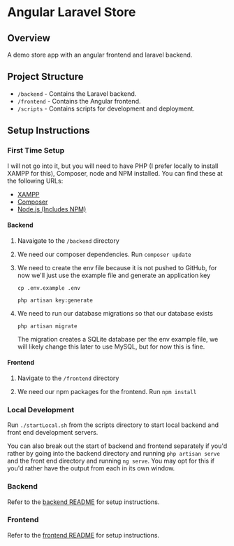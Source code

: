 # Angular Laravel Store

## Overview
A demo store app with an angular frontend and laravel backend.

## Project Structure
- `/backend` - Contains the Laravel backend.
- `/frontend` - Contains the Angular frontend.
- `/scripts` - Contains scripts for development and deployment.

## Setup Instructions
### First Time Setup
I will not go into it, but you will need to have PHP (I prefer locally to install XAMPP for this), Composer, node and NPM installed. You can find  these at the following URLs:
- [XAMPP](https://www.apachefriends.org/)
- [Composer](https://getcomposer.org/)
- [Node.js (Includes NPM)](https://nodejs.org/en)

#### Backend
1. Navaigate to the `/backend` directory

2. We need our composer dependencies. Run `composer update`

3. We need to create the env file because it is not pushed to GitHub, for now we'll just use the example file and generate an application key

	  `cp .env.example .env`

	  `php artisan key:generate`

4. We need to run our database migrations so that our database exists
  
    `php artisan migrate`

    The migration creates a SQLite database per the env example file, we will likely change this later to use MySQL, but for now this is fine.

#### Frontend
1. Navigate to the `/frontend` directory

2. We need our npm packages for the frontend. Run `npm install`


### Local Development
Run `./startLocal.sh` from the scripts directory to start local backend and front end development servers.

You can also break out the start of backend and frontend separately if you'd rather by going into the backend directory and running `php artisan serve` and the front end directory and running `ng serve`. You may opt for this if you'd rather have the output from each in its own window.

### Backend
Refer to the [backend README](backend/README.md) for setup instructions.

### Frontend
Refer to the [frontend README](frontend/README.md) for setup instructions.